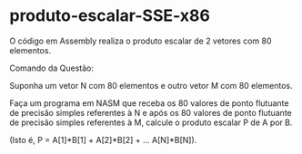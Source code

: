 # produto-escalar-SSE-x86

O código em Assembly realiza o produto escalar de 2 vetores com 80 elementos. 

Comando da Questão: 

Suponha um vetor N com 80 elementos e outro vetor M com 80 elementos.

Faça um programa em NASM que receba os 80 valores de ponto flutuante de precisão simples referentes à N e após os 80 valores de ponto flutuante de precisão simples referentes à M, calcule o produto escalar P de A por B.

(Isto é, P = A[1]*B[1] + A[2]*B[2] + ... A[N]*B[N]).
